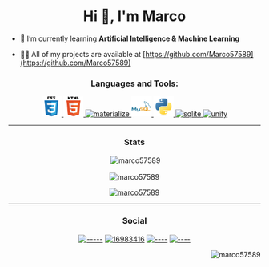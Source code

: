 <h1 align="center">Hi 👋, I'm Marco</h1>

- 🌱 I’m currently learning **Artificial Intelligence & Machine Learning**

- 👨‍💻 All of my projects are available at [https://github.com/Marco57589](https://github.com/Marco57589)


<h3 align="center">Languages and Tools:</h3>
<p align="center"> <a href="https://www.w3schools.com/css/" target="_blank"> <img src="https://raw.githubusercontent.com/devicons/devicon/master/icons/css3/css3-original-wordmark.svg" alt="css3" width="40" height="40"/> </a> <a href="https://www.w3.org/html/" target="_blank"> <img src="https://raw.githubusercontent.com/devicons/devicon/master/icons/html5/html5-original-wordmark.svg" alt="html5" width="40" height="40"/> </a> <a href="https://materializecss.com/" target="_blank"> <img src="https://raw.githubusercontent.com/prplx/svg-logos/5585531d45d294869c4eaab4d7cf2e9c167710a9/svg/materialize.svg" alt="materialize" width="40" height="40"/> </a> <a href="https://www.mysql.com/" target="_blank"> <img src="https://raw.githubusercontent.com/devicons/devicon/master/icons/mysql/mysql-original-wordmark.svg" alt="mysql" width="40" height="40"/> </a> <a href="https://www.python.org" target="_blank"> <img src="https://raw.githubusercontent.com/devicons/devicon/master/icons/python/python-original.svg" alt="python" width="40" height="40"/> </a> <a href="https://www.sqlite.org/" target="_blank"> <img src="https://www.vectorlogo.zone/logos/sqlite/sqlite-icon.svg" alt="sqlite" width="40" height="40"/> </a> <a href="https://unity.com/" target="_blank"> <img src="https://www.vectorlogo.zone/logos/unity3d/unity3d-icon.svg" alt="unity" width="40" height="40"/> </a> </p>

<hr>
<h3 align="center">Stats</h3>

<p align="center">&nbsp;<img align="center" src="https://github-readme-stats.vercel.app/api?username=marco57589&show_icons=true&theme=dark&locale=en" alt="marco57589" /></p>
<p align="center"> <img align="center" src="https://github-readme-streak-stats.herokuapp.com/?user=marco57589&theme=dark" alt="marco57589" /></p>
<p align="center"> <a href="https://github.com/ryo-ma/github-profile-trophy"><img src="https://github-profile-trophy.vercel.app/?username=marco57589"     alt="marco57589" /></a> </p>

<hr>

<h3 align="center">Social</h3>
<p align="center">
<a href="https://linkedin.com/in/-----" target="blank"><img align="center" src="https://raw.githubusercontent.com/rahuldkjain/github-profile-readme-generator/master/src/images/icons/Social/linked-in-alt.svg" alt="-----" height="30" width="40" /></a>
<a href="https://stackoverflow.com/users/16983416" target="blank"><img align="center" src="https://raw.githubusercontent.com/rahuldkjain/github-profile-readme-generator/master/src/images/icons/Social/stack-overflow.svg" alt="16983416" height="30" width="40" /></a>
<a href="https://fb.com/----" target="blank"><img align="center" src="https://raw.githubusercontent.com/rahuldkjain/github-profile-readme-generator/master/src/images/icons/Social/facebook.svg" alt="----" height="30" width="40" /></a>
<a href="https://instagram.com/----" target="blank"><img align="center" src="https://raw.githubusercontent.com/rahuldkjain/github-profile-readme-generator/master/src/images/icons/Social/instagram.svg" alt="----" height="30" width="40" /></a>
</p>

<p align="right"> <img src="https://komarev.com/ghpvc/?username=marco57589&label=👁️‍🗨️&color=ee8531&style=flat-square" alt="marco57589" /> </p>
